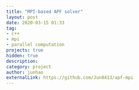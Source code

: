 ```yaml
---
title: "MPI-based APF solver"
layout: post
date: 2020-03-15 01:33
tag:
- c++
- mpi
- parallel computation
projects: true
hidden: true
description:
category: project
author: junhao
externalLink: https://github.com/Jun0413/apf-mpi
---
```

